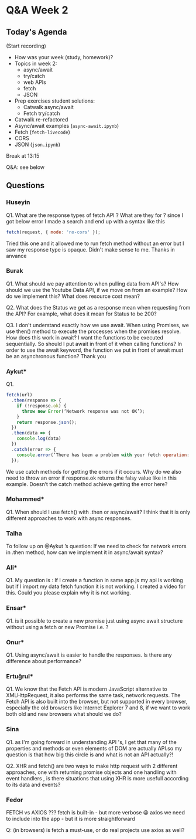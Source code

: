 <!-- cSpell:disable -->

# Q&A Week 2

## Today's Agenda

(Start recording)

- How was your week (study, homework)?
- Topics in week 2:
  - async/await
  - try/catch
  - web APIs
  - fetch
  - JSON
- Prep exercises student solutions:
  - Catwalk async/await
  - Fetch try/catch
- Catwalk re-refactored
- Async/await examples (`async-await.ipynb`)
- Fetch (`fetch-livecode`)
- CORS
- JSON (`json.ipynb`)

Break at 13:15

Q&A: see below

## Questions

### Huseyin

Q1. What are the response types of fetch API ? What are they for ?
since I got below error I made a search and end up with a syntax like this

```js
fetch(request, { mode: 'no-cors' });
```

Tried this one and it allowed me to run fetch method without an error but I saw my response type is opaque. Didn't make sense to me. Thanks in anvance

### Burak

Q1. What should we pay attention to when pulling data from API's? How should we use the Youtube Data API, if we move on from an example? How do we implement this? What does resource cost mean?

Q2. What does the Status we get as a response mean when requesting from the API? For example, what does it mean for Status to be 200?

Q3. I don't understand exactly how we use await. When using Promises, we use then() method to execute the processes when the promises resolve. How does this work in await? I want the functions to be executed sequentially. So should I put await in front of it when calling functions? In order to use the await keyword, the function we put in front of await must be an asynchronous function?
Thank you

### Aykut\*

Q1.

```js
fetch(url)
  .then(response => {
    if (!response.ok) {
      throw new Error(‘Network response was not OK’);
    }
    return response.json();
  })
  .then(data => {
    console.log(data)
  })
  .catch(error => {
    console.error(’There has been a problem with your fetch operation:’, error);
  });
```

We use catch methods for getting the errors if it occurs. Why do we also need to throw an error if response.ok returns the falsy value like in this example. Doesn’t the catch method achieve getting the error here?

### Mohammed\*

Q1. When should I use fetch() with .then or async/await?
I think that it is only different approaches to work with async responses.

### Talha

To follow up on @Aykut ’s question: If we need to check for network errors in .then method, how can we implement it in async/await syntax?

### Ali\*

Q1. My question is : If I create a function in same app.js my api is working but if I import my data fetch function it is not working. I created a video for this. Could you please explain why it is not working.

### Ensar\*

Q1. is it possible to create a new promise just using async await structure without using a fetch or new Promise i.e. ?

### Onur\*

Q1. Using async/await is easier to handle the responses. Is there any difference about performance?

### Ertuğrul\*

Q1. We know that the Fetch API is modern JavaScript alternative to XMLHttpRequest, it also performs the same task, network requests. The Fetch API is also built into the browser, but not supported in every browser, especially the old browsers like Internet Explorer 7 and 8, if we want to work both old and new browsers what should we do?

### Sina

Q1. as I'm going forward in understanding API 's, I get that many of the properties and methods or even elements of DOM are actually API.so my question is that how big this circle is and what is not an API actually?!

Q2. XHR and fetch() are two ways to make http request with 2 different approaches, one with returning promise objects and one handling with event handlers , is there situations that using XHR is more usefull according to its data and events?

### Fedor

FETCH vs AXIOS ???
fetch is built-in - but more verbose :grinning:
axios we need to include into the app - but it is more straightforward

Q: (in browsers) is fetch a must-use, or do real projects use axios as well?
